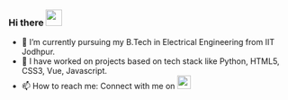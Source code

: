  ### Hi there <img src="https://github.com/TheDudeThatCode/TheDudeThatCode/raw/master/Assets/Hi.gif" width="29px" style="max-width:100%;"> <!--👋-->

<!--
**Vedant-02/Vedant-02** is a ✨ _special_ ✨ repository because its `README.md` (this file) appears on your GitHub profile.

Here are some ideas to get you started:-->

- 🔭 I’m currently pursuing my B.Tech in Electrical Engineering from IIT Jodhpur.
- 🌱 I have worked on projects based on tech stack like Python, HTML5, CSS3, Vue, Javascript.
- 📫 How to reach me: Connect with me on <a href="https://www.linkedin.com/in/vedant-a-sontake-011922206/" rel="nofollow">
  <img width="24px" src="https://camo.githubusercontent.com/d659d2bac00c01b42bffbae84bdc121e828b8fecd5b4949ffa2575f5d9e4a371/68747470733a2f2f63646e2e6a7364656c6976722e6e65742f6e706d2f73696d706c652d69636f6e734076332f69636f6e732f6c696e6b6564696e2e737667" data-canonical-src="https://cdn.jsdelivr.net/npm/simple-icons@v3/icons/linkedin.svg" style="max-width:100%;">
<!-- 👯 I’m looking to collaborate on ...
- 🤔 I’m looking for help with ...
- 💬 Ask me about ...
- 📫 How to reach me: Connect with me on link
- 😄 Pronouns: ...
- ⚡ Fun fact: ...-->

